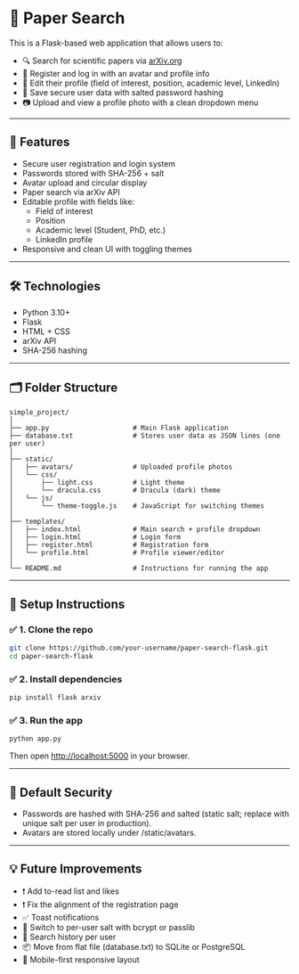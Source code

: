 # 🧠 Paper Search

This is a Flask-based web application that allows users to:

- 🔍 Search for scientific papers via [arXiv.org](https://arxiv.org)
- 👤 Register and log in with an avatar and profile info
- 📝 Edit their profile (field of interest, position, academic level, LinkedIn)
- 🧾 Save secure user data with salted password hashing
- 📷 Upload and view a profile photo with a clean dropdown menu

---

## 🚀 Features

- Secure user registration and login system
- Passwords stored with SHA-256 + salt
- Avatar upload and circular display
- Paper search via arXiv API
- Editable profile with fields like:
  - Field of interest
  - Position
  - Academic level (Student, PhD, etc.)
  - LinkedIn profile
- Responsive and clean UI with toggling themes

---

## 🛠️ Technologies

- Python 3.10+
- Flask
- HTML + CSS
- arXiv API
- SHA-256 hashing

---

## 🗂️ Folder Structure
```
simple_project/
│
├── app.py                     # Main Flask application
├── database.txt               # Stores user data as JSON lines (one per user)
│
├── static/
│   ├── avatars/               # Uploaded profile photos
│   └── css/
│       ├── light.css          # Light theme
│       └── dracula.css        # Dracula (dark) theme
│   └── js/
│       └── theme-toggle.js    # JavaScript for switching themes
│
├── templates/
│   ├── index.html             # Main search + profile dropdown
│   ├── login.html             # Login form
│   ├── register.html          # Registration form
│   └── profile.html           # Profile viewer/editor
│
└── README.md                  # Instructions for running the app

```

---

## 🧪 Setup Instructions

### ✅ 1. Clone the repo

```bash
git clone https://github.com/your-username/paper-search-flask.git
cd paper-search-flask
```

### ✅ 2. Install dependencies
```bash
pip install flask arxiv
```

### ✅ 3. Run the app
```bash
python app.py
```

Then open [http://localhost:5000](http://localhost:5000) in your browser.

---

## 🔐 Default Security
- Passwords are hashed with SHA-256 and salted (static salt; replace with unique salt per user in production).
- Avatars are stored locally under /static/avatars.

---

## 💡 Future Improvements
- ❗ Add to-read list and likes
- ❗ Fix the alignment of the registration page
- ✅ Toast notifications
- 🔐 Switch to per-user salt with bcrypt or passlib
- 🧠 Search history per user
- 📦 Move from flat file (database.txt) to SQLite or PostgreSQL
- 📱 Mobile-first responsive layout
